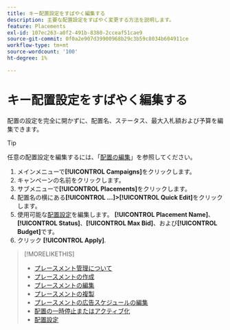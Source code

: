 ```yaml
---
title: キー配置設定をすばやく編集する
description: 主要な配置設定をすばやく変更する方法を説明します。
feature: Placements
exl-id: 107ec263-a0f2-491b-8380-2cceaf51cae9
source-git-commit: 0f0a2e907d39900968b29c3b59c8034b604911ce
workflow-type: tm+mt
source-wordcount: '100'
ht-degree: 1%

---
```


# キー配置設定をすばやく編集する

<!-- Some placements don't have this option. Clarify which placement types aren't eligible -- is it PG placements, or all placements using private inventory? And anything else? -->

配置の設定を完全に開かずに、配置名、ステータス、最大入札額および予算を編集できます。

>[!TIP]
>
> 任意の配置設定を編集するには、「[配置の編集](/help/dsp/campaign-management/placements/placement-edit.md)」を参照してください。

1. メインメニューで&#x200B;**[!UICONTROL Campaigns]**&#x200B;をクリックします。
1. キャンペーンの名前をクリックします。
1. サブメニューで&#x200B;**[!UICONTROL Placements]**&#x200B;をクリックします。
1. 配置名の横にある&#x200B;**[!UICONTROL ...]>[!UICONTROL Quick Edit]**&#x200B;をクリックします。
1. 使用可能な[配置設定](placement-settings.md)を編集します。 **[!UICONTROL Placement Name]**、**[!UICONTROL Status]**、**[!UICONTROL Max Bid]**、および&#x200B;**[!UICONTROL Budget]**&#x200B;です。
1. クリック **[!UICONTROL Apply]**.

>[!MORELIKETHIS]
>
>* [プレースメント管理について](placement-about.md)
>* [プレースメントの作成](placement-create.md)
>* [プレースメントの編集](placement-edit.md)
>* [プレースメントの複製](placement-duplicate.md)
>* [プレースメントの広告スケジュールの編集](placement-edit-ad-schedule.md)
>* [配置の一時停止またはアクティブ化](placement-pause-activate.md)
>* [配置設定](placement-settings.md)

